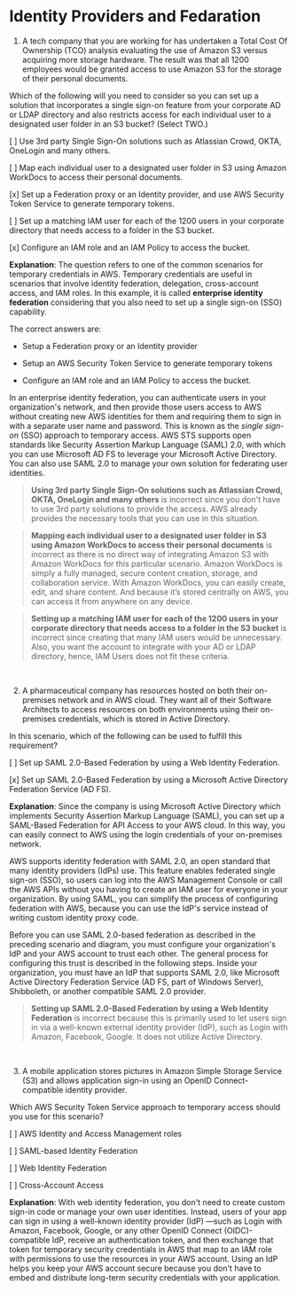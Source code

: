 # Identity Providers and Fedaration

1. A tech company that you are working for has undertaken a Total Cost Of Ownership (TCO) analysis evaluating the use of Amazon S3 versus acquiring more storage hardware. The result was that all 1200 employees would be granted access to use Amazon S3 for the storage of their personal documents.

Which of the following will you need to consider so you can set up a solution that incorporates a single sign-on feature from your corporate AD or LDAP directory and also restricts access for each individual user to a designated user folder in an S3 bucket? (Select TWO.)

[ ] Use 3rd party Single Sign-On solutions such as Atlassian Crowd, OKTA, OneLogin and many others.

[ ] Map each individual user to a designated user folder in S3 using Amazon WorkDocs to access their personal documents.

[x] Set up a Federation proxy or an Identity provider, and use AWS Security Token Service to generate temporary tokens.

[ ] Set up a matching IAM user for each of the 1200 users in your corporate directory that needs access to a folder in the S3 bucket.

[x] Configure an IAM role and an IAM Policy to access the bucket.

**Explanation**: The question refers to one of the common scenarios for temporary credentials in AWS. Temporary credentials are useful in scenarios that involve identity federation, delegation, cross-account access, and IAM roles. In this example, it is called **enterprise identity federation** considering that you also need to set up a single sign-on (SSO) capability.

The correct answers are:

* Setup a Federation proxy or an Identity provider

* Setup an AWS Security Token Service to generate temporary tokens

* Configure an IAM role and an IAM Policy to access the bucket.

In an enterprise identity federation, you can authenticate users in your organization's network, and then provide those users access to AWS without creating new AWS identities for them and requiring them to sign in with a separate user name and password. This is known as the *single sign-on* (SSO) approach to temporary access. AWS STS supports open standards like Security Assertion Markup Language (SAML) 2.0, with which you can use Microsoft AD FS to leverage your Microsoft Active Directory. You can also use SAML 2.0 to manage your own solution for federating user identities.

> **Using 3rd party Single Sign-On solutions such as Atlassian Crowd, OKTA, OneLogin and many others** is incorrect since you don't have to use 3rd party solutions to provide the access. AWS already provides the necessary tools that you can use in this situation.

> **Mapping each individual user to a designated user folder in S3 using Amazon WorkDocs to access their personal documents** is incorrect as there is no direct way of integrating Amazon S3 with Amazon WorkDocs for this particular scenario. Amazon WorkDocs is simply a fully managed, secure content creation, storage, and collaboration service. With Amazon WorkDocs, you can easily create, edit, and share content. And because it’s stored centrally on AWS, you can access it from anywhere on any device.

> **Setting up a matching IAM user for each of the 1200 users in your corporate directory that needs access to a folder in the S3 bucket** is incorrect since creating that many IAM users would be unnecessary. Also, you want the account to integrate with your AD or LDAP directory, hence, IAM Users does not fit these criteria.

<br />

2. A pharmaceutical company has resources hosted on both their on-premises network and in AWS cloud. They want all of their Software Architects to access resources on both environments using their on-premises credentials, which is stored in Active Directory.

In this scenario, which of the following can be used to fulfill this requirement?

[ ] Set up SAML 2.0-Based Federation by using a Web Identity Federation.

[x] Set up SAML 2.0-Based Federation by using a Microsoft Active Directory Federation Service (AD FS).

**Explanation**: Since the company is using Microsoft Active Directory which implements Security Assertion Markup Language (SAML), you can set up a SAML-Based Federation for API Access to your AWS cloud. In this way, you can easily connect to AWS using the login credentials of your on-premises network.

AWS supports identity federation with SAML 2.0, an open standard that many identity providers (IdPs) use. This feature enables federated single sign-on (SSO), so users can log into the AWS Management Console or call the AWS APIs without you having to create an IAM user for everyone in your organization. By using SAML, you can simplify the process of configuring federation with AWS, because you can use the IdP's service instead of writing custom identity proxy code.

Before you can use SAML 2.0-based federation as described in the preceding scenario and diagram, you must configure your organization's IdP and your AWS account to trust each other. The general process for configuring this trust is described in the following steps. Inside your organization, you must have an IdP that supports SAML 2.0, like Microsoft Active Directory Federation Service (AD FS, part of Windows Server), Shibboleth, or another compatible SAML 2.0 provider.

> **Setting up SAML 2.0-Based Federation by using a Web Identity Federation** is incorrect because this is primarily used to let users sign in via a well-known external identity provider (IdP), such as Login with Amazon, Facebook, Google. It does not utilize Active Directory.

<br />

3. A mobile application stores pictures in Amazon Simple Storage Service (S3) and allows application sign-in using an OpenID Connect-compatible identity provider.

Which AWS Security Token Service approach to temporary access should you use for this scenario?

[ ] AWS Identity and Access Management roles

[ ] SAML-based Identity Federation

[ ] Web Identity Federation

[ ] Cross-Account Access

**Explanation**: With web identity federation, you don't need to create custom sign-in code or manage your own user identities. Instead, users of your app can sign in using a well-known identity provider (IdP) —such as Login with Amazon, Facebook, Google, or any other OpenID Connect (OIDC)-compatible IdP, receive an authentication token, and then exchange that token for temporary security credentials in AWS that map to an IAM role with permissions to use the resources in your AWS account. Using an IdP helps you keep your AWS account secure because you don't have to embed and distribute long-term security credentials with your application.

<br />
